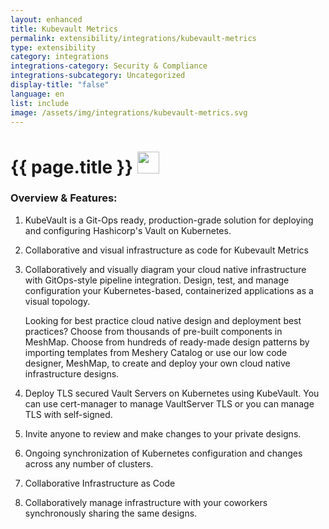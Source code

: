 ```yaml
---
layout: enhanced
title: Kubevault Metrics
permalink: extensibility/integrations/kubevault-metrics
type: extensibility
category: integrations
integrations-category: Security & Compliance
integrations-subcategory: Uncategorized
display-title: "false"
language: en
list: include
image: /assets/img/integrations/kubevault-metrics.svg
---
```


<h1>{{ page.title }} <img src="{{ page.image }}" style="width: 35px; height: 35px;" /></h1>


<!-- This needs replaced with the Category property, not the sub-category.
 #### About: KubeVault is a Git-Ops ready, production-grade solution for deploying and configuring Hashicorp's Vault on Kubernetes. -->

### Overview & Features:

1. KubeVault is a Git-Ops ready, production-grade solution for deploying and configuring Hashicorp's Vault on Kubernetes.

2. Collaborative and visual infrastructure as code for Kubevault Metrics

4. 
    Collaboratively and visually diagram your cloud native infrastructure with GitOps-style pipeline integration. Design, test, and manage configuration your Kubernetes-based, containerized applications as a visual topology.



    Looking for best practice cloud native design and deployment best practices? Choose from thousands of pre-built components in MeshMap. Choose from hundreds of ready-made design patterns by importing templates from Meshery Catalog or use our low code designer, MeshMap, to create and deploy your own cloud native infrastructure designs.



5. Deploy TLS secured Vault Servers on Kubernetes using KubeVault. You can use cert-manager to manage VaultServer TLS or you can manage TLS with self-signed.

6. Invite anyone to review and make changes to your private designs.

7. Ongoing synchronization of Kubernetes configuration and changes across any number of clusters.

8. Collaborative Infrastructure as Code

9. Collaboratively manage infrastructure with your coworkers synchronously sharing the same designs.


